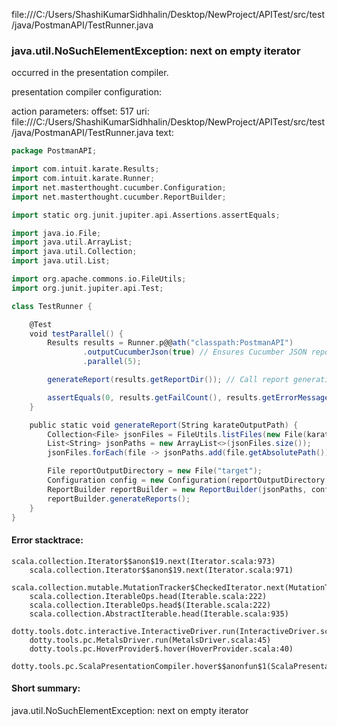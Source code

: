 file:///C:/Users/ShashiKumarSidhhalin/Desktop/NewProject/APITest/src/test/java/PostmanAPI/TestRunner.java
### java.util.NoSuchElementException: next on empty iterator

occurred in the presentation compiler.

presentation compiler configuration:


action parameters:
offset: 517
uri: file:///C:/Users/ShashiKumarSidhhalin/Desktop/NewProject/APITest/src/test/java/PostmanAPI/TestRunner.java
text:
```scala
package PostmanAPI;

import com.intuit.karate.Results;
import com.intuit.karate.Runner;
import net.masterthought.cucumber.Configuration;
import net.masterthought.cucumber.ReportBuilder;

import static org.junit.jupiter.api.Assertions.assertEquals;

import java.io.File;
import java.util.ArrayList;
import java.util.Collection;
import java.util.List;

import org.apache.commons.io.FileUtils;
import org.junit.jupiter.api.Test;

class TestRunner {

    @Test
    void testParallel() {
        Results results = Runner.p@@ath("classpath:PostmanAPI")
                .outputCucumberJson(true) // Ensures Cucumber JSON report is generated
                .parallel(5);

        generateReport(results.getReportDir()); // Call report generation method

        assertEquals(0, results.getFailCount(), results.getErrorMessages());
    }

    public static void generateReport(String karateOutputPath) {
        Collection<File> jsonFiles = FileUtils.listFiles(new File(karateOutputPath), new String[]{"json"}, true);
        List<String> jsonPaths = new ArrayList<>(jsonFiles.size());
        jsonFiles.forEach(file -> jsonPaths.add(file.getAbsolutePath()));

        File reportOutputDirectory = new File("target");
        Configuration config = new Configuration(reportOutputDirectory, "WorkSpaceTest");
        ReportBuilder reportBuilder = new ReportBuilder(jsonPaths, config);
        reportBuilder.generateReports();
    }
}

```



#### Error stacktrace:

```
scala.collection.Iterator$$anon$19.next(Iterator.scala:973)
	scala.collection.Iterator$$anon$19.next(Iterator.scala:971)
	scala.collection.mutable.MutationTracker$CheckedIterator.next(MutationTracker.scala:76)
	scala.collection.IterableOps.head(Iterable.scala:222)
	scala.collection.IterableOps.head$(Iterable.scala:222)
	scala.collection.AbstractIterable.head(Iterable.scala:935)
	dotty.tools.dotc.interactive.InteractiveDriver.run(InteractiveDriver.scala:164)
	dotty.tools.pc.MetalsDriver.run(MetalsDriver.scala:45)
	dotty.tools.pc.HoverProvider$.hover(HoverProvider.scala:40)
	dotty.tools.pc.ScalaPresentationCompiler.hover$$anonfun$1(ScalaPresentationCompiler.scala:376)
```
#### Short summary: 

java.util.NoSuchElementException: next on empty iterator